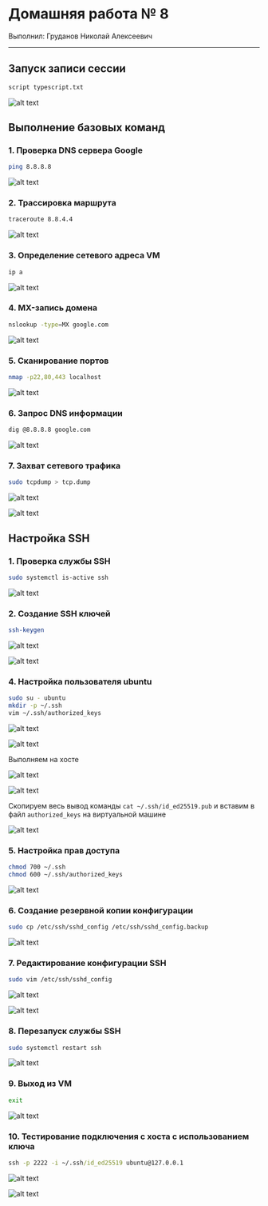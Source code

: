 # Домашняя работа № 8

Выполнил: Груданов Николай Алексеевич

---

## Запуск записи сессии

```bash
script typescript.txt
```
![alt text](image.png)

## Выполнение базовых команд

### 1. Проверка DNS сервера Google

```bash
ping 8.8.8.8
```

![alt text](image-1.png)

### 2. Трассировка маршрута

```bash
traceroute 8.8.4.4
```

![alt text](image-2.png)

### 3. Определение сетевого адреса VM

```bash
ip a
```
![alt text](image-3.png)

### 4. MX-запись домена

```bash
nslookup -type=MX google.com
```
![alt text](image-4.png)

### 5. Сканирование портов

```bash
nmap -p22,80,443 localhost
```
![alt text](image-5.png)


### 6. Запрос DNS информации

```bash
dig @8.8.8.8 google.com
```
![alt text](image-6.png)

### 7. Захват сетевого трафика

```bash
sudo tcpdump > tcp.dump
```
![alt text](image-7.png)

![alt text](image-8.png)

## Настройка SSH

### 1. Проверка службы SSH

```bash
sudo systemctl is-active ssh
```
![alt text](image-9.png)


### 2. Создание SSH ключей

```bash
ssh-keygen
```

![alt text](image-10.png)

![alt text](image-11.png)

### 4. Настройка пользователя ubuntu

```bash
sudo su - ubuntu
mkdir -p ~/.ssh
vim ~/.ssh/authorized_keys
```

![alt text](image-12.png)

![alt text](image-13.png)

Выполняем на хосте

![alt text](image-14.png)

![alt text](image-15.png)

Скопируем весь вывод команды `cat ~/.ssh/id_ed25519.pub` и вставим в файл `authorized_keys` на виртуальной машине

![alt text](image-16.png)

### 5. Настройка прав доступа

```bash
chmod 700 ~/.ssh
chmod 600 ~/.ssh/authorized_keys
```
![alt text](image-17.png)

### 6. Создание резервной копии конфигурации

```bash
sudo cp /etc/ssh/sshd_config /etc/ssh/sshd_config.backup
```
![alt text](image-18.png)

### 7. Редактирование конфигурации SSH

```bash
sudo vim /etc/ssh/sshd_config
```
![alt text](image-19.png)

![alt text](image-21.png)


### 8. Перезапуск службы SSH

```bash
sudo systemctl restart ssh
```
![alt text](image-22.png)

### 9. Выход из VM

```bash
exit
```

![alt text](image-23.png)

### 10. Тестирование подключения с хоста с использованием ключа
```cmd
ssh -p 2222 -i ~/.ssh/id_ed25519 ubuntu@127.0.0.1
```
![alt text](image-24.png)

![alt text](image-25.png)


